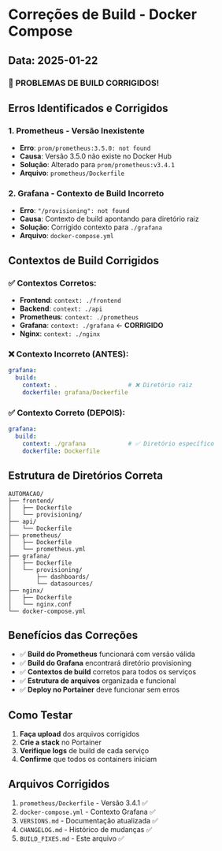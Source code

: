 # Correções de Build - Docker Compose

## Data: 2025-01-22

### 🔧 **PROBLEMAS DE BUILD CORRIGIDOS!**

## Erros Identificados e Corrigidos

### 1. Prometheus - Versão Inexistente
- **Erro**: `prom/prometheus:3.5.0: not found`
- **Causa**: Versão 3.5.0 não existe no Docker Hub
- **Solução**: Alterado para `prom/prometheus:v3.4.1`
- **Arquivo**: `prometheus/Dockerfile`

### 2. Grafana - Contexto de Build Incorreto
- **Erro**: `"/provisioning": not found`
- **Causa**: Contexto de build apontando para diretório raiz
- **Solução**: Corrigido contexto para `./grafana`
- **Arquivo**: `docker-compose.yml`

## Contextos de Build Corrigidos

### ✅ **Contextos Corretos:**
- **Frontend**: `context: ./frontend`
- **Backend**: `context: ./api`
- **Prometheus**: `context: ./prometheus`
- **Grafana**: `context: ./grafana` ← **CORRIGIDO**
- **Nginx**: `context: ./nginx`

### ❌ **Contexto Incorreto (ANTES):**
```yaml
grafana:
  build:
    context: .                    # ❌ Diretório raiz
    dockerfile: grafana/Dockerfile
```

### ✅ **Contexto Correto (DEPOIS):**
```yaml
grafana:
  build:
    context: ./grafana            # ✅ Diretório específico
    dockerfile: Dockerfile
```

## Estrutura de Diretórios Correta

```
AUTOMACAO/
├── frontend/
│   ├── Dockerfile
│   └── provisioning/
├── api/
│   └── Dockerfile
├── prometheus/
│   ├── Dockerfile
│   └── prometheus.yml
├── grafana/
│   ├── Dockerfile
│   └── provisioning/
│       ├── dashboards/
│       └── datasources/
├── nginx/
│   ├── Dockerfile
│   └── nginx.conf
└── docker-compose.yml
```

## Benefícios das Correções

- ✅ **Build do Prometheus** funcionará com versão válida
- ✅ **Build do Grafana** encontrará diretório provisioning
- ✅ **Contextos de build** corretos para todos os serviços
- ✅ **Estrutura de arquivos** organizada e funcional
- ✅ **Deploy no Portainer** deve funcionar sem erros

## Como Testar

1. **Faça upload** dos arquivos corrigidos
2. **Crie a stack** no Portainer
3. **Verifique logs** de build de cada serviço
4. **Confirme** que todos os containers iniciam

## Arquivos Corrigidos

1. `prometheus/Dockerfile` - Versão 3.4.1 ✅
2. `docker-compose.yml` - Contexto Grafana ✅
3. `VERSIONS.md` - Documentação atualizada ✅
4. `CHANGELOG.md` - Histórico de mudanças ✅
5. `BUILD_FIXES.md` - Este arquivo ✅ 